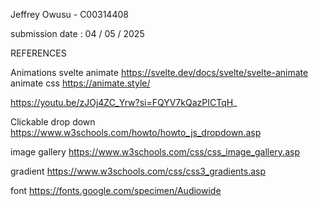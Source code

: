 Jeffrey Owusu - C00314408 


submission date : 04 / 05 / 2025










REFERENCES

Animations 
svelte animate https://svelte.dev/docs/svelte/svelte-animate
animate css https://animate.style/


https://youtu.be/zJOj4ZC_Yrw?si=FQYV7kQazPICTqH_

Clickable drop down
https://www.w3schools.com/howto/howto_js_dropdown.asp

image gallery 
https://www.w3schools.com/css/css_image_gallery.asp

gradient
https://www.w3schools.com/css/css3_gradients.asp

font
https://fonts.google.com/specimen/Audiowide


